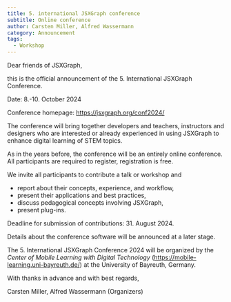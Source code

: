 ```yaml
---
title: 5. international JSXGraph conference 
subtitle: Online conference
author: Carsten Miller, Alfred Wassermann
category: Announcement
tags:
  - Workshop
---
```


Dear friends of JSXGraph,

this is the official announcement of the 5. International JSXGraph Conference.

Date: 8.-10. October 2024

Conference homepage: <https://jsxgraph.org/conf2024/>

The conference will bring together developers and teachers, instructors and designers who are interested or already experienced in using JSXGraph to enhance digital learning of STEM topics.

As in the years before, the conference will be an entirely online conference. All participants are required to register, registration is free.

We invite all participants to contribute a talk or workshop and

- report about their concepts, experience, and workflow,
- present their applications and best practices,
- discuss pedagogical concepts involving JSXGraph,
- present plug-ins.

Deadline for submission of contributions: 31. August 2024.

Details about the conference software will be announced at a later stage.

The 5. International JSXGraph Conference 2024 will be organized by the *Center of Mobile Learning with Digital Technology* 
(<https://mobile-learning.uni-bayreuth.de/>) at the University of Bayreuth, Germany.

With thanks in advance and with best regards,

Carsten Miller, Alfred Wassermann (Organizers)

